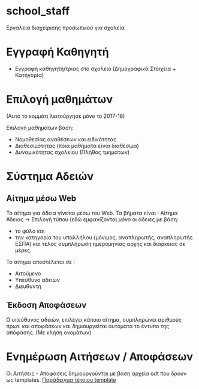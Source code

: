 # school_staff
Εργαλεία διαχείρισης προσωπικού για σχολεία

# Εγγραφή Καθηγητή

* Εγγραφή καθηγητή/τριας στο σχολείο (Δημογραφικά Στοιχεία + Κατηγορία)

# Επιλογή μαθημάτων

(Αυτό το κομμάτι λειτούργησε μόνο το 2017-18)

Επιλογή μαθημάτων βάση:

* Νομοθεσίας αναθέσεων και ειδικότητας 
* Διαθεσιμότητας (ποιά μαθήματα είναι διαθέσιμα)
* Δυναμικότητας σχολείου (Πλήθος τμημάτων)

# Σύστημα Αδειών

## Αίτημα μέσω Web
Το αίτημα για άδεια γίνεται μέσω του Web.
Τα βήματα είναι :
Αίτημα Άδειας -> 
Επιλογή τύπου (εδώ εμφανίζονται _μόνο_ οι άδειες με βάση:
* το φύλο και 
* την κατηγορία του υπαλλήλου (μόνιμος, αναπληρωτής, αναπληρωτής ΕΣΠΑ) 
και τέλος συμπλήρωση ημερομηνίας αρχής και διάρκειας σε μέρες.

Το αίτημα αποστέλεται σε :
* Αιτούμενο
* Υπεύθυνο αδειών
* Διευθυντή

## Έκδοση Αποφάσεων

Ο υπεύθυνος αδειών, επιλέγει κάποιο αίτημα, συμπληρώνει αριθμούς πρωτ. και αποφάσεων και δημιουργείται αυτόματα το έντυπο της απόφασης. (Με κλήση ονομάτων)

# Ενημέρωση Αιτήσεων / Αποφάσεων
Οι Αιτήσεις - Αποφάσεις δημιουργούνται με βάση αρχεία odt που δρουν ως templates.
[Παράδειγμα τέτοιου template][1]

[1]:https://github.com/haritak/school_staff/blob/master/support/odf_templates/responses/permanent/aimodosias.odt
